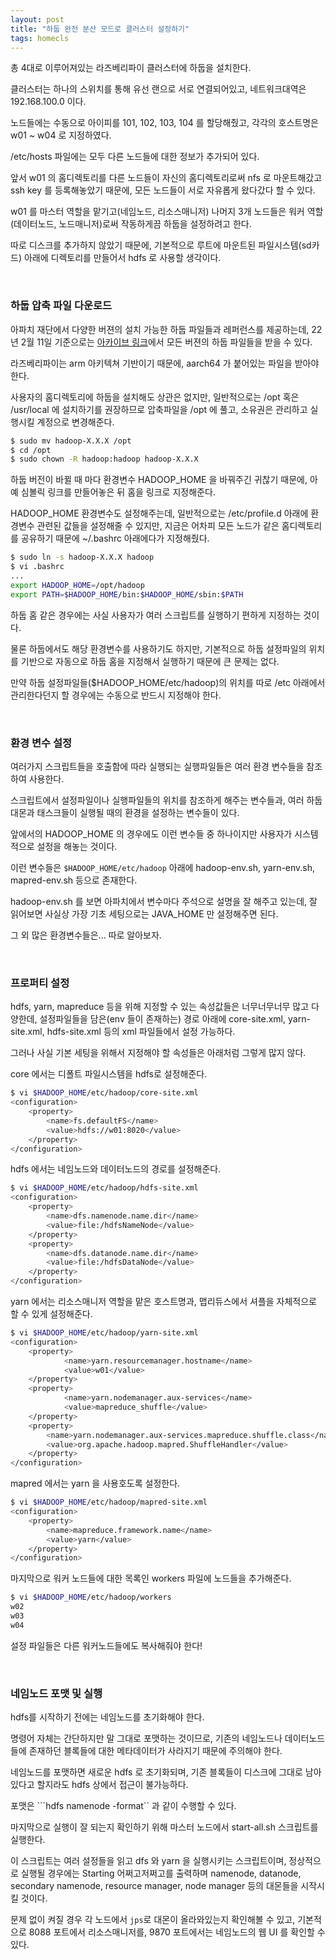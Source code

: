 ```yaml
---
layout: post
title: "하둡 완전 분산 모드로 클러스터 설정하기"
tags: homecls
---
```


총 4대로 이루어져있는 라즈베리파이 클러스터에 하둡을 설치한다.

클러스터는 하나의 스위치를 통해 유선 랜으로 서로 연결되어있고, 네트워크대역은 192.168.100.0 이다.

노드들에는 수동으로 아이피를 101, 102, 103, 104 를 할당해줬고, 각각의 호스트명은 w01 ~ w04 로 지정하였다.

/etc/hosts 파일에는 모두 다른 노드들에 대한 정보가 추가되어 있다.

앞서 w01 의 홈디렉토리를 다른 노드들이 자신의 홈디렉토리로써 nfs 로 마운트해갔고 ssh key 를 등록해놓았기 때문에, 모든 노드들이 서로 자유롭게 왔다갔다 할 수 있다.

w01 를 마스터 역할을 맡기고(네임노드, 리소스매니저) 나머지 3개 노드들은 워커 역할(데이터노드, 노드매니저)로써 작동하게끔 하둡을 설정하려고 한다.

따로 디스크를 추가하지 않았기 때문에, 기본적으로 루트에 마운트된 파일시스템(sd카드) 아래에 디렉토리를 만들어서 hdfs 로 사용할 생각이다.

<br>

### 하둡 압축 파일 다운로드

아파치 재단에서 다양한 버젼의 설치 가능한 하둡 파일들과 레퍼런스를 제공하는데, 22년 2월 11일 기준으로는 [아카이브 링크](https://archive.apache.org/dist/hadoop/common/)에서 모든 버젼의 하둡 파일들을 받을 수 있다.

라즈베리파이는 arm 아키텍쳐 기반이기 때문에, aarch64 가 붙어있는 파일을 받아야 한다.

사용자의 홈디렉토리에 하둡을 설치해도 상관은 없지만, 일반적으로는 /opt 혹은 /usr/local 에 설치하기를 권장하므로 압축파일을 /opt 에 풀고, 소유권은 관리하고 실행시킬 계정으로 변경해준다.

```bash
$ sudo mv hadoop-X.X.X /opt
$ cd /opt
$ sudo chown -R hadoop:hadoop hadoop-X.X.X
```

하둡 버전이 바뀔 때 마다 환경변수 HADOOP_HOME 을 바꿔주긴 귀찮기 때문에, 아예 심볼릭 링크를 만들어놓은 뒤 홈을 링크로 지정해준다.

HADOOP_HOME 환경변수도 설정해주는데, 일반적으로는 /etc/profile.d 아래에 환경변수 관련된 값들을 설정해줄 수 있지만, 지금은 어차피 모든 노드가 같은 홈디렉토리를 공유하기 때문에 ~/.bashrc 아래에다가 지정해줬다.

```bash
$ sudo ln -s hadoop-X.X.X hadoop
$ vi .bashrc
...
export HADOOP_HOME=/opt/hadoop
export PATH=$HADOOP_HOME/bin:$HADOOP_HOME/sbin:$PATH
```

하둡 홈 같은 경우에는 사실 사용자가 여러 스크립트를 실행하기 편하게 지정하는 것이다.

물론 하둡에서도 해당 환경변수를 사용하기도 하지만, 기본적으로 하둡 설정파일의 위치를 기반으로 자동으로 하둡 홈을 지정해서 실행하기 때문에 큰 문제는 없다.

만약 하둡 설정파일들($HADOOP_HOME/etc/hadoop)의 위치를 따로 /etc 아래에서 관리한다던지 할 경우에는 수동으로 반드시 지정해야 한다.

<br>

### 환경 변수 설정

여러가지 스크립트들을 호출함에 따라 실행되는 실행파일들은 여러 환경 변수들을 참조하여 사용한다.

스크립트에서 설정파일이나 실행파일들의 위치를 참조하게 해주는 변수들과, 여러 하둡 대몬과 태스크들이 실행될 때의 환경을 설정하는 변수들이 있다.

앞에서의 HADOOP_HOME 의 경우에도 이런 변수들 중 하나이지만 사용자가 시스템적으로 설정을 해놓는 것이다.

이런 변수들은 ```$HADOOP_HOME/etc/hadoop``` 아래에 hadoop-env.sh, yarn-env.sh, mapred-env.sh 등으로 존재한다.

hadoop-env.sh 를 보면 아파치에서 변수마다 주석으로 설명을 잘 해주고 있는데, 잘 읽어보면 사실상 가장 기초 세팅으로는 JAVA_HOME 만 설정해주면 된다.

그 외 많은 환경변수들은... 따로 알아보자.

<br>

### 프로퍼티 설정

hdfs, yarn, mapreduce 등을 위해 지정할 수 있는 속성값들은 너무너무너무 많고 다양한데, 설정파일들을 담은(env 들이 존재하는) 경로 아래에 core-site.xml, yarn-site.xml, hdfs-site.xml 등의 xml 파일들에서 설정 가능하다.

그러나 사실 기본 세팅을 위해서 지정해야 할 속성들은 아래처럼 그렇게 많지 않다.

core 에서는 디폴트 파일시스템을 hdfs로 설정해준다.

```bash
$ vi $HADOOP_HOME/etc/hadoop/core-site.xml
<configuration>
    <property>
        <name>fs.defaultFS</name>
        <value>hdfs://w01:8020</value>
    </property>
</configuration>
```

hdfs 에서는 네임노드와 데이터노드의 경로를 설정해준다.

```bash
$ vi $HADOOP_HOME/etc/hadoop/hdfs-site.xml
<configuration>
    <property>
        <name>dfs.namenode.name.dir</name>
        <value>file:/hdfsNameNode</value>
    </property>
    <property>
        <name>dfs.datanode.name.dir</name>
        <value>file:/hdfsDataNode</value>
    </property>
</configuration>
```

yarn 에서는 리소스매니저 역할을 맡은 호스트명과, 맵리듀스에서 셔플을 자체적으로 할 수 있게 설정해준다.

```bash
$ vi $HADOOP_HOME/etc/hadoop/yarn-site.xml
<configuration>
    <property>
            <name>yarn.resourcemanager.hostname</name>
            <value>w01</value>
    </property>
    <property>
            <name>yarn.nodemanager.aux-services</name>
            <value>mapreduce_shuffle</value>
    </property>
    <property>
        <name>yarn.nodemanager.aux-services.mapreduce.shuffle.class</name>
        <value>org.apache.hadoop.mapred.ShuffleHandler</value>
    </property>
</configuration>
```

mapred 에서는 yarn 을 사용호도록 설정한다.

```bash
$ vi $HADOOP_HOME/etc/hadoop/mapred-site.xml
<configuration>
    <property>
	    <name>mapreduce.framework.name</name>
	    <value>yarn</value>
    </property>
</configuration>
```

마지막으로 워커 노드들에 대한 목록인 workers 파일에 노드들을 추가해준다.

```bash
$ vi $HADOOP_HOME/etc/hadoop/workers
w02
w03
w04
```

설정 파일들은 다른 워커노드들에도 복사해줘야 한다!

<br>

### 네임노드 포맷 및 실행

hdfs를 시작하기 전에는 네임노드를 초기화해야 한다.

명령어 자체는 간단하지만 말 그대로 포맷하는 것이므로, 기존의 네임노드나 데이터노드들에 존재하던 블록들에 대한 메타데이터가 사라지기 때문에 주의해야 한다.

네임노드를 포맷하면 새로운 hdfs 로 초기화되며, 기존 블록들이 디스크에 그대로 남아 있다고 할지라도 hdfs 상에서 접근이 불가능하다.

포맷은 ```hdfs namenode -format`` 과 같이 수행할 수 있다.

마지막으로 실행이 잘 되는지 확인하기 위해 마스터 노드에서 start-all.sh 스크립트를 실행한다.

이 스크립트는 여러 설정들을 읽고 dfs 와 yarn 을 실행시키는 스크립트이며, 정상적으로 실행될 경우에는 Starting 어쩌고저쩌고를 출력하며 namenode, datanode, secondary namenode, resource manager, node manager 등의 대몬들을 시작시킬 것이다.

문제 없이 켜질 경우 각 노드에서 ```jps```로 대몬이 올라와있는지 확인해볼 수 있고, 기본적으로 8088 포트에서 리소스매니저를, 9870 포트에서는 네임노드의 웹 UI 를 확인할 수 있다.